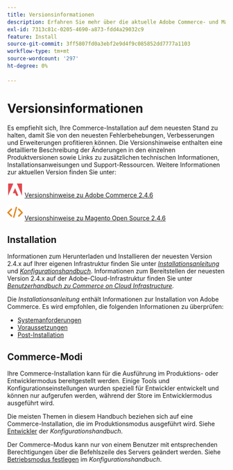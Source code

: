 ```yaml
---
title: Versionsinformationen
description: Erfahren Sie mehr über die aktuelle Adobe Commerce- und Magento Open Source-Version.
exl-id: 7313c81c-0205-4690-a873-fdd4a29032c9
feature: Install
source-git-commit: 3ff5807fd0a3ebf2e9d4f9c085852dd7777a1103
workflow-type: tm+mt
source-wordcount: '297'
ht-degree: 0%

---
```


# Versionsinformationen

Es empfiehlt sich, Ihre Commerce-Installation auf dem neuesten Stand zu halten, damit Sie von den neuesten Fehlerbehebungen, Verbesserungen und Erweiterungen profitieren können. Die Versionshinweise enthalten eine detaillierte Beschreibung der Änderungen in den einzelnen Produktversionen sowie Links zu zusätzlichen technischen Informationen, Installationsanweisungen und Support-Ressourcen. Weitere Informationen zur aktuellen Version finden Sie unter:

![Adobe Commerce](../assets/adobe-logo.svg) [Versionshinweise zu Adobe Commerce 2.4.6][1]

![Magento Open Source](../assets/open-source.svg) [Versionshinweise zu Magento Open Source 2.4.6][2]

## Installation

Informationen zum Herunterladen und Installieren der neuesten Version 2.4.x auf Ihrer eigenen Infrastruktur finden Sie unter [_Installationsanleitung_][3] und [_Konfigurationshandbuch_][4]. Informationen zum Bereitstellen der neuesten Version 2.4.x auf der Adobe-Cloud-Infrastruktur finden Sie unter [_Benutzerhandbuch zu Commerce on Cloud Infrastructure_](https://experienceleague.adobe.com/docs/commerce-cloud-service/user-guide/overview.html).

Die _Installationsanleitung_ enthält Informationen zur Installation von Adobe Commerce. Es wird empfohlen, die folgenden Informationen zu überprüfen:

- [Systemanforderungen][5]
- [Voraussetzungen][6]
- [Post-Installation][7]

## Commerce-Modi

Ihre Commerce-Installation kann für die Ausführung im Produktions- oder Entwicklermodus bereitgestellt werden. Einige Tools und Konfigurationseinstellungen wurden speziell für Entwickler entwickelt und können nur aufgerufen werden, während der Store im Entwicklermodus ausgeführt wird.

Die meisten Themen in diesem Handbuch beziehen sich auf eine Commerce-Installation, die im Produktionsmodus ausgeführt wird. Siehe [Entwickler](../configuration-reference/advanced/developer.md) der _Konfigurationshandbuch_.

Der Commerce-Modus kann nur von einem Benutzer mit entsprechenden Berechtigungen über die Befehlszeile des Servers geändert werden. Siehe [Betriebsmodus festlegen](https://experienceleague.adobe.com/docs/commerce-operations/configuration-guide/cli/set-mode.html) im _Konfigurationshandbuch_.


[1]: https://experienceleague.adobe.com/docs/commerce-operations/release/notes/adobe-commerce/2-4-6.html
[2]: https://experienceleague.adobe.com/docs/commerce-operations/release/notes/magento-open-source/2-4-6.html
[3]: https://experienceleague.adobe.com/docs/commerce-operations/installation-guide/overview.html
[4]: https://experienceleague.adobe.com/docs/commerce-operations/configuration-guide/overview.html
[5]: https://experienceleague.adobe.com/docs/commerce-operations/installation-guide/system-requirements.html
[6]: https://experienceleague.adobe.com/docs/commerce-operations/installation-guide/prerequisites/overview.html
[7]: https://experienceleague.adobe.com/docs/commerce-operations/installation-guide/next-steps/verify.html
